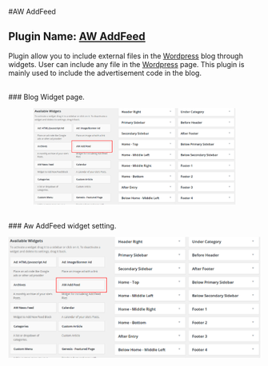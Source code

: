 #AW AddFeed

## Plugin Name: [AW AddFeed](https://github.com/dev-artworld/plugins/tree/master/aw-addfeed)
Plugin allow you to include external files in the [Wordpress](https://wordpress.org) blog through widgets.
User can include any file in the [Wordpress](https://wordpress.org) page. This plugin is mainly used to include the advertisement code in the blog.

<br />
### Blog Widget page.
<br />

<p align="center">
  <img src="sample/aw-addfeed.png" alt="" width="80%" />
</p>

<br />
### Aw AddFeed widget setting.
<br />

<p align="center">
  <img src="sample/aw-addFeed-settings.png" alt=""/>
</p>


